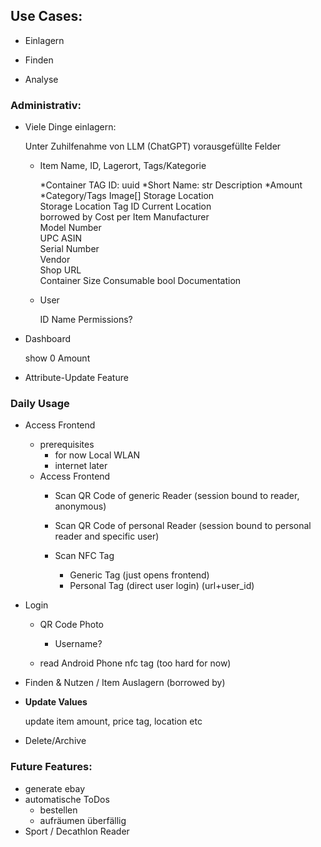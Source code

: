 

## Use Cases:


* Einlagern

* Finden

* Analyse


### Administrativ:

* Viele Dinge einlagern:

    Unter Zuhilfenahme von LLM (ChatGPT) vorausgefüllte Felder

    * Item
    Name, ID, Lagerort, Tags/Kategorie
        
        *Container TAG ID: uuid
        *Short Name: str
        Description
        *Amount	
        *Category/Tags
        Image[]
        Storage Location	
        Storage Location Tag ID	
        Current Location	
        borrowed by	
        Cost per Item
        Manufacturer	
        Model Number	
        UPC	ASIN	
        Serial Number	
        Vendor	
        Shop URL	
        Container Size
        Consumable bool
        Documentation

    * User

        ID
        Name
        Permissions?


* Dashboard
    
    show 0 Amount

* Attribute-Update Feature

### Daily Usage

* Access Frontend
    * prerequisites
        * for now Local WLAN
        * internet later
    * Access Frontend
        * Scan QR Code of generic Reader (session bound to reader, anonymous)
        * Scan QR Code of personal Reader (session bound to personal reader and specific user)

        * Scan NFC Tag
            * Generic Tag (just opens frontend)
            * Personal Tag (direct user login) (url+user_id)


* Login 
    * QR Code Photo
        * Username?

    * read Android Phone nfc tag  (too hard for now)


* Finden & Nutzen / Item Auslagern (borrowed by)

* **Update Values**

    update item amount, price tag, location etc

* Delete/Archive

### Future Features:
* generate ebay 
* automatische ToDos
    * bestellen
    * aufräumen überfällig
* Sport / Decathlon Reader